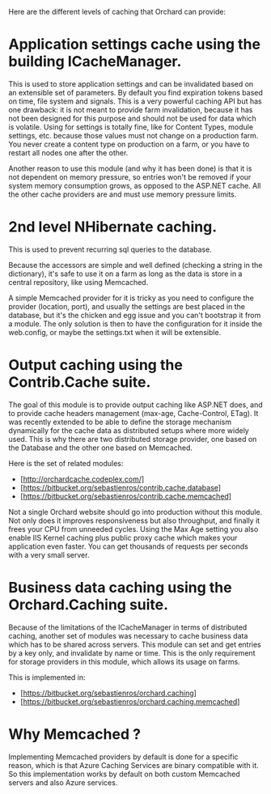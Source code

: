 Here are the different levels of caching that Orchard can provide:

# Application settings cache using the building ICacheManager. 

This is used to store application settings and can be invalidated based on an extensible set of parameters.
By default you find expiration tokens based on time, file system and signals.
This is a very powerful caching API but has one drawback: it is not meant to provide farm invalidation,
because it has not been designed for this purpose and should not be used for data which is volatile.
Using for settings is totally fine, like for Content Types, module settings, etc. because those values
must not change on a production farm.
You never create a content type on production on a farm, or you have to restart all nodes one after the other.

Another reason to use this module (and why it has been done) is that it is not dependent on memory pressure,
so entries won't be removed if your system memory consumption grows, as opposed to the ASP.NET cache.
All the other cache providers are and must use memory pressure limits.

# 2nd level NHibernate caching. 

This is used to prevent recurring sql queries to the database.

Because the accessors are simple and well defined (checking a string in the dictionary),
it's safe to use it on a farm as long as the data is store in a central repository, like using Memcached.

A simple Memcached provider for it is tricky as you need to configure the provider (location, port),
and usually the settings are best placed in the database, but it's the chicken and egg issue and
you can't bootstrap it from a module. The only solution is then to have the configuration for it inside
the web.config, or maybe the settings.txt when it will be extensible.

# Output caching using the Contrib.Cache suite.

The goal of this module is to provide output caching like ASP.NET does, and to provide cache headers
management (max-age, Cache-Control, ETag). It was recently extended to be able to define the storage mechanism
dynamically for the cache data as distributed setups where more widely used.
This is why there are two distributed storage provider, one based on the Database and the other one based on Memcached. 

Here is the set of related modules:

* [http://orchardcache.codeplex.com/]
* [https://bitbucket.org/sebastienros/contrib.cache.database]
* [https://bitbucket.org/sebastienros/contrib.cache.memcached]

Not a single Orchard website should go into production without this module.
Not only does it improves responsiveness but also throughput, and finally it frees your CPU from unneeded cycles.
Using the Max Age setting you also enable IIS Kernel caching plus public proxy cache which makes your application
even faster. You can get thousands of requests per seconds with a very small server.

# Business data caching using the Orchard.Caching suite.

Because of the limitations of the ICacheManager in terms of distributed caching, another set of modules was
necessary to cache business data which has to be shared across servers.
This module can set and get entries by a key only, and invalidate by name or time.
This is the only requirement for storage providers in this module, which allows its usage on farms. 

This is implemented in:

* [https://bitbucket.org/sebastienros/orchard.caching]
* [https://bitbucket.org/sebastienros/orchard.caching.memcached]

# Why Memcached ? 
Implementing Memcached providers by default is done for a specific reason, which is that Azure Caching Services
are binary compatible with it. So this implementation works by default on both custom Memcached servers
and also Azure services. 
